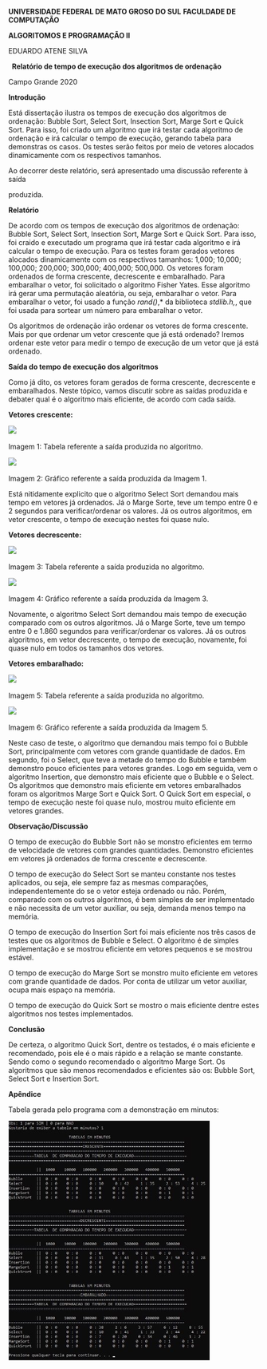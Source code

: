 ﻿**UNIVERSIDADE FEDERAL DE MATO GROSO DO SUL** **FACULDADE DE COMPUTAÇÃO** 

**ALGORITOMOS E PROGRAMAÇÃO II** 

EDUARDO ATENE SILVA 

` `**Relatório de tempo de execução dos algoritmos de ordenação** 

Campo Grande 2020 

**Introdução** 

Está dissertação ilustra os tempos de execução dos algoritmos de ordenação: Bubble Sort, Select Sort, Insection Sort, Marge Sort e Quick Sort. Para isso, foi criado um algoritmo que irá testar cada algoritmo de ordenação e irá calcular o tempo de execução, gerando tabela para demonstras os casos. Os testes serão feitos por meio de vetores alocados dinamicamente com os respectivos tamanhos. 

Ao decorrer deste relatório, será apresentado uma discussão referente à saída 

produzida.  

**Relatório** 

De acordo com os tempos de execução dos algoritmos de ordenação: Bubble Sort, Select Sort, Insection Sort, Marge Sort e Quick Sort. Para isso, foi craido e executado um programa que irá testar cada algoritmo e irá calcular o tempo de execução. Para os testes foram gerados  vetores  alocados  dinamicamente  com  os  respectivos  tamanhos:  1,000;  10,000; 100,000; 200,000; 300,000; 400,000; 500,000. Os vetores foram ordenados de forma crescente, decrescente e embaralhado. Para embaralhar o vetor, foi solicitado o algoritmo Fisher Yates. Esse  algoritmo  irá  gerar  uma  permutação  aleatória,  ou  seja,  embaralhar  o  vetor.  Para embaralhar o vetor, foi usado a função *rand()*,* da biblioteca *stdlib.h,*, que foi usada para sortear um número para embaralhar o vetor. 

Os algoritmos de ordenação irão ordenar os vetores de forma crescente. Mais por que ordenar um vetor crescente que já está ordenado? Iremos ordenar este vetor para medir o tempo de execução de um vetor que já está ordenado.  

**Saída do tempo de execução dos algoritmos** 

Como  já  dito,  os  vetores  foram  gerados  de  forma  crescente,  decrescente  e embaralhados. Neste tópico, vamos discutir sobre as saídas produzida e debater qual é o algoritmo mais eficiente, de acordo com cada saída. 

**Vetores crescente:** 

![](Aspose.Words.e808b011-91b0-4325-ad93-5d12ce25c0bb.001.png)

Imagem 1: Tabela referente a saída produzida no algoritmo. 

![](Aspose.Words.e808b011-91b0-4325-ad93-5d12ce25c0bb.002.png)

Imagem 2: Gráfico referente a saída produzida da Imagem 1.  

Está nitidamente  explicito que o algoritmo  Select Sort demandou mais tempo em vetores  já  ordenados.   Já  o  Marge  Sorte,  teve  um  tempo  entre  0  e  2  segundos  para verificar/ordenar os valores. Já os outros algoritmos, em vetor crescente, o tempo de execução nestes foi quase nulo. 

**Vetores decrescente:** 

![](Aspose.Words.e808b011-91b0-4325-ad93-5d12ce25c0bb.003.png)

Imagem 3: Tabela referente a saída produzida no algoritmo. 

![](Aspose.Words.e808b011-91b0-4325-ad93-5d12ce25c0bb.004.png)

Imagem 4: Gráfico referente a saída produzida da Imagem 3. 

Novamente, o algoritmo Select Sort demandou mais tempo de execução comparado com os outros algoritmos. Já o Marge Sorte, teve um tempo entre 0 e 1.860 segundos para verificar/ordenar  os  valores.  Já  os  outros  algoritmos,  em  vetor  decrescente,  o  tempo  de execução, novamente, foi quase nulo em todos os tamanhos dos vetores. 

**Vetores embaralhado:** 

![](Aspose.Words.e808b011-91b0-4325-ad93-5d12ce25c0bb.005.png)

Imagem 5: Tabela referente a saída produzida no algoritmo. 

![](Aspose.Words.e808b011-91b0-4325-ad93-5d12ce25c0bb.006.png)

Imagem 6: Gráfico referente a saída produzida da Imagem 5. 

Neste  caso  de  teste,  o  algoritmo  que  demandou  mais  tempo  foi  o  Bubble  Sort, principalmente com vetores com grande quantidade de dados. Em segundo, foi o Select, que teve a metade do tempo do Bubble e também demonstro pouco eficientes para vetores grandes. Logo em seguida, vem o algoritmo Insertion, que demonstro mais eficiente que o Bubble e o Select.  Os  algoritmos  que  demonstro  mais  eficiente  em  vetores  embaralhados  foram  os algoritmos Marge Sort e Quick Sort. O Quick Sort em especial, o tempo de execução neste foi quase nulo, mostrou muito eficiente em vetores grandes. 

**Observação/Discussão** 

O tempo de execução do Bubble Sort não se monstro eficientes em termo de velocidade de vetores com grandes quantidades. Demonstro eficientes em vetores já ordenados de forma crescente e decrescente. 

O tempo de execução do Select Sort se manteu constante nos testes aplicados, ou seja, ele sempre faz as mesmas comparações, independentemente do se o vetor esteja ordenado ou não. Porém, comparado com os outros algoritmos, é bem simples de ser implementado e não necessita de um vetor auxiliar, ou seja, demanda menos tempo na memória.  

O tempo de execução do Insertion Sort foi mais eficiente nos três casos de testes que os algoritmos de Bubble e Select. O algoritmo é de simples implementação e se mostrou eficiente em vetores pequenos e se mostrou estável.  

O tempo de execução do Marge Sort se monstro muito eficiente em vetores com grande quantidade de dados. Por conta de utilizar um vetor auxiliar, ocupa mais espaço na memória. 

O tempo de execução do Quick Sort se mostro o mais eficiente dentre estes algoritmos nos testes implementados. 

**Conclusão** 

De  certeza,  o  algoritmo  Quick  Sort,  dentre  os  testados,  é  o  mais  eficiente  e recomendado, pois ele é o mais rápido e a relação se mante constante. Sendo como o segundo recomendado o algoritmo Marge Sort. Os algoritmos que são menos recomendados e eficientes são os: Bubble Sort, Select Sort e Insertion Sort. 

**Apêndice**

Tabela gerada pelo programa com a demonstração em minutos:  

![](Aspose.Words.e808b011-91b0-4325-ad93-5d12ce25c0bb.007.jpeg)
